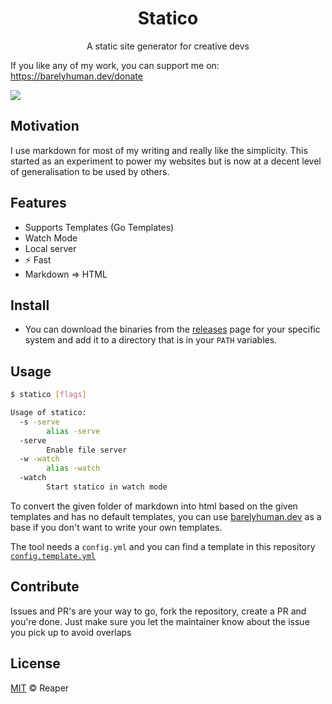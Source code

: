 <h1 align="center">Statico</h1>
<p align="center">A static site generator for creative devs</p>

If you like any of my work, you can support me on: https://barelyhuman.dev/donate

[![](https://img.shields.io/badge/license-mit-black?style=for-the-badge)](LICENSE)

## Motivation

I use markdown for most of my writing and really like the simplicity. This started as an experiment to power my websites but is now at a decent level of generalisation to be used by others.

## Features

- Supports Templates (Go Templates)
- Watch Mode
- Local server
- ⚡ Fast
- Markdown => HTML

## Install

- You can download the binaries from the [releases](/releases) page for your specific system and add it to a directory that is in your `PATH` variables.

## Usage

```sh
$ statico [flags]

Usage of statico:
  -s -serve
        alias -serve
  -serve
        Enable file server
  -w -watch
        alias -watch
  -watch
        Start statico in watch mode
```

To convert the given folder of markdown into html based on the given templates and has no default templates, you can use [barelyhuman.dev](https://github.com/barelyhuman.dev) as a base if you don't want to write your own templates.

The tool needs a `config.yml` and you can find a template in this repository [`config.template.yml`](/config.template.yml)

## Contribute

Issues and PR's are your way to go, fork the repository, create a PR and you're done. Just make sure you let the maintainer know about the issue you pick up to avoid overlaps

## License

[MIT](LICENSE) &copy; Reaper
